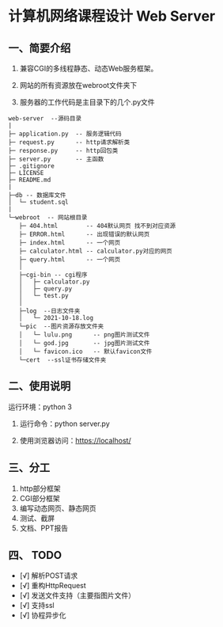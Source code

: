 # 计算机网络课程设计 Web Server

## 一、简要介绍

1. 兼容CGI的多线程静态、动态Web服务框架。

2. 网站的所有资源放在webroot文件夹下

3. 服务器的工作代码是主目录下的几个.py文件

```
web-server  --源码目录
|
├─ application.py  -- 服务逻辑代码
├─ request.py      -- http请求解析类
├─ response.py     -- http回包类
├─ server.py       -- 主函数
├─ .gitignore
├─ LICENSE
├─ README.md
|
├─db -- 数据库文件
│  └─ student.sql
|
└─webroot  -- 网站根目录
   ├─ 404.html        -- 404默认网页 找不到对应资源
   ├─ ERROR.html      -- 出现错误的默认网页
   ├─ index.html      -- 一个网页
   ├─ calculator.html -- calculator.py对应的网页
   ├─ query.html      -- 一个网页
   │  
   ├─cgi-bin -- cgi程序
   │   ├─ calculator.py
   │   ├─ query.py
   │   └─ test.py
   │      
   ├─log  --日志文件夹
   │   └─ 2021-10-18.log
   └─pic  --图片资源存放文件夹
   │   └─ lulu.png 		-- png图片测试文件
   │   └─ god.jpg  		-- jpg图片测试文件
   │   └─ favicon.ico 	-- 默认favicon文件
   └─cert  --ssl证书存储文件夹
```

## 二、使用说明

运行环境：python 3

1. 运行命令：python server.py

2. 使用浏览器访问：[https://localhost/](https://localhost/)

## 三、分工

1. http部分框架
2. CGI部分框架
3. 编写动态网页、静态网页
4. 测试、截屏
5. 文档、PPT报告

## 四、 TODO

* [√] 解析POST请求
* [√] 重构HttpRequest
* [√] 发送文件支持（主要指图片文件）
* [√] 支持ssl
* [√] 协程异步化
